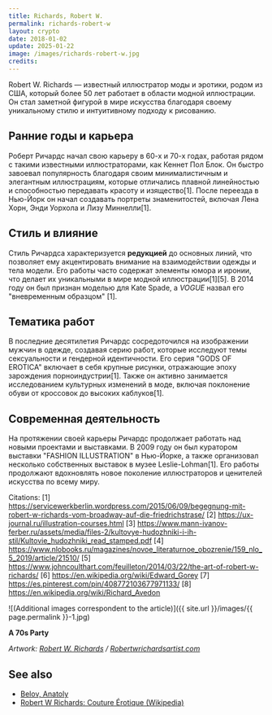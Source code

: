 ```yaml
---
title: Richards, Robert W.
permalink: richards-robert-w
layout: crypto
date: 2018-01-02
update: 2025-01-22
image: /images/richards-robert-w.jpg
credits:
---
```


Robert W. Richards — известный иллюстратор моды и эротики, родом из США, который более 50 лет работает в области модной иллюстрации. Он стал заметной фигурой в мире искусства благодаря своему уникальному стилю и интуитивному подходу к рисованию.

## Ранние годы и карьера

Роберт Ричардс начал свою карьеру в 60-х и 70-х годах, работая рядом с такими известными иллюстраторами, как Кеннет Пол Блок. Он быстро завоевал популярность благодаря своим минималистичным и элегантным иллюстрациям, которые отличались плавной линейностью и способностью передавать красоту и изящество[1]. После переезда в Нью-Йорк он начал создавать портреты знаменитостей, включая Лена Хорн, Энди Уорхола и Лизу Миннелли[1].

## Стиль и влияние

Стиль Ричардса характеризуется **редукцией** до основных линий, что позволяет ему акцентировать внимание на взаимодействии одежды и тела модели. Его работы часто содержат элементы юмора и иронии, что делает их уникальными в мире модной иллюстрации[1][5]. В 2014 году он был признан моделью для Kate Spade, а *VOGUE* назвал его "вневременным образцом" [1].

## Тематика работ

В последние десятилетия Ричардс сосредоточился на изображении мужчин в одежде, создавая серию работ, которые исследуют темы сексуальности и гендерной идентичности. Его серия "GODS OF EROTICA" включает в себя крупные рисунки, отражающие эпоху зарождения порноиндустрии[1]. Также он активно занимается исследованием культурных изменений в моде, включая поклонение обуви от кроссовок до высоких каблуков[1].

## Современная деятельность

На протяжении своей карьеры Ричардс продолжает работать над новыми проектами и выставками. В 2009 году он был куратором выставки "FASHION ILLUSTRATION" в Нью-Йорке, а также организовал несколько собственных выставок в музее Leslie-Lohman[1]. Его работы продолжают вдохновлять новое поколение иллюстраторов и ценителей искусства по всему миру.

Citations:
[1] https://servicewerkberlin.wordpress.com/2015/06/09/begegnung-mit-robert-w-richards-vom-broadway-auf-die-friedrichstrase/
[2] https://ux-journal.ru/illustration-courses.html
[3] https://www.mann-ivanov-ferber.ru/assets/media/files-2/kultovye-hudozhniki-i-ih-stil/Kultovie_hudozhniki_read_stamped.pdf
[4] https://www.nlobooks.ru/magazines/novoe_literaturnoe_obozrenie/159_nlo_5_2019/article/21510/
[5] https://www.johncoulthart.com/feuilleton/2014/03/22/the-art-of-robert-w-richards/
[6] https://en.wikipedia.org/wiki/Edward_Gorey
[7] https://es.pinterest.com/pin/408772103677971133/
[8] https://en.wikipedia.org/wiki/Richard_Avedon

![(Additional images correspondent to the article)]({{ site.url }}/images/{{ page.permalink }}-1.jpg)

**A 70s Party**

*Artwork: [Robert W. Richards](https://robertwrichardsartist.com/products/a-70s-party-original-artwork) / [Robertwrichardsartist.com](https://robertwrichardsartist.com/products/a-70s-party-original-artwork)*

## See also

+ [Belov, Anatoly](belov-anatoly)
+ [Robert W Richards: Couture Érotique (Wikipedia)](index)

